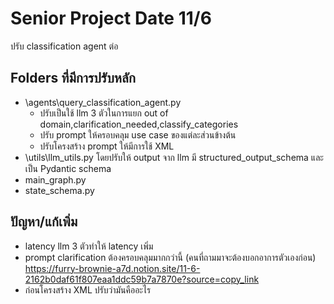 # Senior Project Date 11/6
ปรับ classification agent ต่อ

## Folders ที่มีการปรับหลัก
- \agents\query_classification_agent.py
  - ปรับเป็นใช้ llm 3 ตัวในการแยก out of domain,clarification_needed,classify_categories
  - ปรับ prompt ให้ครอบคลุม use case ของแต่ละส่วนข้างต้น
  - ปรับโครงสร้าง prompt ให้มีการใช้ XML 
- \utils\llm_utils.py โดยปรับให้ output จาก llm มี structured_output_schema และเป็น Pydantic schema
- main_graph.py
- state_schema.py

## ปัญหา/แก้เพิ่ม
- latency llm 3 ตัวทำให้ latency เพิ่ม
- prompt clarification ต้องครอบคลุมมากกว่านี้ (คนที่ถามมาจะต้องบอกอาการตัวเองก่อน)
    https://furry-brownie-a7d.notion.site/11-6-2162b0daf61f807eaa1ddc59b7a7870e?source=copy_link
- ก่อนโครงสร้าง XML ปรับว่ามันคืออะไร
